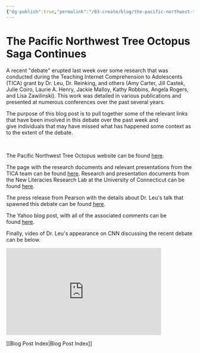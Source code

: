 ```yaml
---
{"dg-publish":true,"permalink":"/03-create/blog/the-pacific-northwest-tree-octopus-saga-continues/","title":"The Pacific Northwest Tree Octopus Saga Continues...","tags":["critical-literacy","new-literacies","online-collaborative-inquiry","online-reading-comprehension"]}
---
```


# The Pacific Northwest Tree Octopus Saga Continues

A recent "debate" erupted last week over some research that was conducted during the Teaching Internet Comprehension to Adolescents (TICA) grant by Dr. Leu, Dr. Reinking, and others (Amy Carter, Jill Castek, Julie Coiro, Laurie A. Henry, Jackie Malloy, Kathy Robbins, Angela Rogers, and Lisa Zawilinski). This work was detailed in various publications and presented at numerous conferences over the past several years.

The purpose of this blog post is to pull together some of the relevant links that have been involved in this debate over the past week and give individuals that may have missed what has happened some context as to the extent of the debate.

 

The Pacific Northwest Tree Octopus website can be found [here](http://zapatopi.net/treeoctopus/).

The page with the research documents and relevant presentations from the TICA team can be found [here](http://www.newliteracies.uconn.edu/iesproject/researchdocuments.html). Research and presentation documents from the New Literacies Research Lab at the University of Connecticut can be found [here](http://www.newliteracies.uconn.edu/events.html).

The press release from Pearson with the details about Dr. Leu's talk that spawned this debate can be found [here](http://phys.org/news/2011-02-reveals-journalists-internet.html).

The Yahoo blog post, with all of the associated comments can be found [here](http://news.yahoo.com/blogs/lookout/tree-octopus-latest-evidence-internet-making-kids-dumb-20110202-102041-435.html;_ylt=A0LEVy4HcdJTZFcABStXNyoA;_ylu=X3oDMTEzZmhkbnJ0BHNlYwNzcgRwb3MDMQRjb2xvA2JmMQR2dGlkA1ZJUDQ0N18x).

Finally, video of Dr. Leu's appearance on CNN discussing the recent debate can be below.

<iframe src="http://www.cnn.com/video/api/embed.html#/video/bestoftv/2011-02-04/exp.nr.tree.octopus.professor.cnn" width="416" height="234" frameborder="0"></iframe>

[[Blog Post Index\|Blog Post Index]]